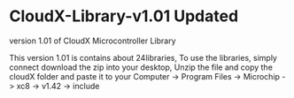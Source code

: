 # CloudX-Library-v1.01 Updated
version 1.01 of CloudX Microcontroller Library

This version 1.01 is contains about 24libraries, To use the libraries, simply connect download the zip into your desktop, Unzip the file and copy the cloudX folder and paste it to your Computer -> Program Files -> Microchip -> xc8 -> v1.42 -> include 
